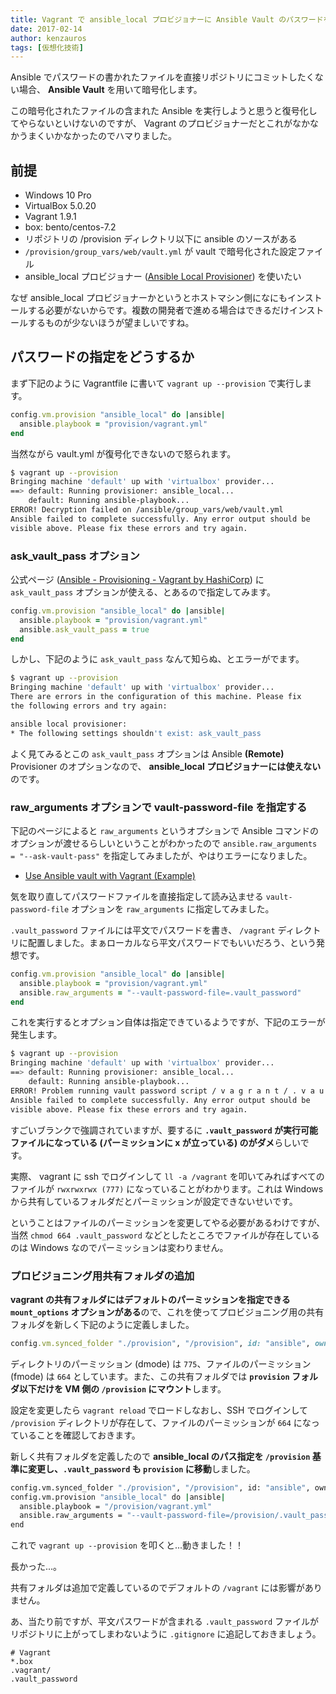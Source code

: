 ```yaml
---
title: Vagrant で ansible_local プロビジョナーに Ansible Vault のパスワードを渡す
date: 2017-02-14
author: kenzauros
tags: [仮想化技術]
---
```


Ansible でパスワードの書かれたファイルを直接リポジトリにコミットしたくない場合、 **Ansible Vault** を用いて暗号化します。

この暗号化されたファイルの含まれた Ansible を実行しようと思うと復号化してやらないといけないのですが、 Vagrant のプロビジョナーだとこれがなかなかうまくいかなかったのでハマりました。

## 前提

* Windows 10 Pro
* VirtualBox 5.0.20
* Vagrant 1.9.1
* box: bento/centos-7.2
* リポジトリの /provision ディレクトリ以下に ansible のソースがある
* `/provision/group_vars/web/vault.yml` が vault で暗号化された設定ファイル
* ansible_local プロビジョナー ([Ansible Local Provisioner](https://www.vagrantup.com/docs/provisioning/ansible_local.html)) を使いたい

なぜ ansible_local プロビジョナーかというとホストマシン側になにもインストールする必要がないからです。複数の開発者で進める場合はできるだけインストールするものが少ないほうが望ましいですね。

## パスワードの指定をどうするか

まず下記のように Vagrantfile に書いて `vagrant up --provision` で実行します。

```ruby
config.vm.provision "ansible_local" do |ansible|
  ansible.playbook = "provision/vagrant.yml"
end
```

当然ながら vault.yml が復号化できないので怒られます。

```bash
$ vagrant up --provision
Bringing machine 'default' up with 'virtualbox' provider...
==> default: Running provisioner: ansible_local...
    default: Running ansible-playbook...
ERROR! Decryption failed on /ansible/group_vars/web/vault.yml
Ansible failed to complete successfully. Any error output should be
visible above. Please fix these errors and try again.
```

### ask_vault_pass オプション

公式ページ ([Ansible - Provisioning - Vagrant by HashiCorp](https://www.vagrantup.com/docs/provisioning/ansible.html#ask_vault_pass)) に `ask_vault_pass` オプションが使える、とあるので指定してみます。

```ruby
config.vm.provision "ansible_local" do |ansible|
  ansible.playbook = "provision/vagrant.yml"
  ansible.ask_vault_pass = true
end
```

しかし、下記のように `ask_vault_pass` なんて知らぬ、とエラーがでます。

```bash
$ vagrant up --provision
Bringing machine 'default' up with 'virtualbox' provider...
There are errors in the configuration of this machine. Please fix
the following errors and try again:

ansible local provisioner:
* The following settings shouldn't exist: ask_vault_pass
```

よく見てみるとこの `ask_vault_pass` オプションは Ansible **(Remote)** Provisioner のオプションなので、 **ansible_local プロビジョナーには使えない**のです。

### raw_arguments オプションで vault-password-file を指定する

下記のページによると `raw_arguments` というオプションで Ansible コマンドのオプションが渡せるらしいということがわかったので `ansible.raw_arguments = "--ask-vault-pass"` を指定してみましたが、やはりエラーになりました。

* [Use Ansible vault with Vagrant (Example)](https://coderwall.com/p/cew4vg/use-ansible-vault-with-vagrant)

気を取り直してパスワードファイルを直接指定して読み込ませる `vault-password-file` オプションを `raw_arguments` に指定してみました。

`.vault_password` ファイルには平文でパスワードを書き、 `/vagrant` ディレクトリに配置しました。まぁローカルなら平文パスワードでもいいだろう、という発想です。

```ruby
config.vm.provision "ansible_local" do |ansible|
  ansible.playbook = "provision/vagrant.yml"
  ansible.raw_arguments = "--vault-password-file=.vault_password"
end
```

これを実行するとオプション自体は指定できているようですが、下記のエラーが発生します。

```bash
$ vagrant up --provision
Bringing machine 'default' up with 'virtualbox' provider...
==> default: Running provisioner: ansible_local...
    default: Running ansible-playbook...
ERROR! Problem running vault password script / v a g r a n t / . v a u l t _ p a s s w o r d ([Errno 8] Exec format error). If this is not a script, remove the executable bit from the file.
Ansible failed to complete successfully. Any error output should be
visible above. Please fix these errors and try again.
```

すごいブランクで強調されていますが、要するに **`.vault_password` が実行可能ファイルになっている (パーミッションに x が立っている) のがダメ**らしいです。

実際、 vagrant に ssh でログインして `ll -a /vagrant` を叩いてみればすべてのファイルが `rwxrwxrwx (777)` になっていることがわかります。これは Windows から共有しているフォルダだとパーミッションが設定できないせいです。

ということはファイルのパーミッションを変更してやる必要があるわけですが、当然 `chmod 664 .vault_password` などとしたところでファイルが存在しているのは Windows なのでパーミッションは変わりません。

### プロビジョニング用共有フォルダの追加

**vagrant の共有フォルダにはデフォルトのパーミッションを指定できる `mount_options` オプションがある**ので、これを使ってプロビジョニング用の共有フォルダを新しく下記のように定義しました。

```ruby
config.vm.synced_folder "./provision", "/provision", id: "ansible", owner: "vagrant", group: "vagrant", mount_options: ["dmode=775,fmode=664"]
```

ディレクトリのパーミッション (dmode) は `775`、ファイルのパーミッション (fmode) は `664` としています。また、この共有フォルダでは **`provision` フォルダ以下だけを VM 側の `/provision` にマウント**します。

設定を変更したら `vagrant reload` でロードしなおし、SSH でログインして `/provision` ディレクトリが存在して、ファイルのパーミッションが `664` になっていることを確認しておきます。

新しく共有フォルダを定義したので **ansible_local のパス指定を `/provision` 基準に変更し、`.vault_password` も `provision` に移動**しました。

```bash
config.vm.synced_folder "./provision", "/provision", id: "ansible", owner: "vagrant", group: "vagrant", mount_options: ["dmode=775,fmode=664"]
config.vm.provision "ansible_local" do |ansible|
  ansible.playbook = "/provision/vagrant.yml"
  ansible.raw_arguments = "--vault-password-file=/provision/.vault_password"
end
```

これで `vagrant up --provision` を叩くと...動きました！！

長かった...。

共有フォルダは追加で定義しているのでデフォルトの `/vagrant` には影響がありません。

あ、当たり前ですが、平文パスワードが含まれる `.vault_password` ファイルがリポジトリに上がってしまわないように `.gitignore` に追記しておきましょう。

```
# Vagrant
*.box
.vagrant/
.vault_password
```